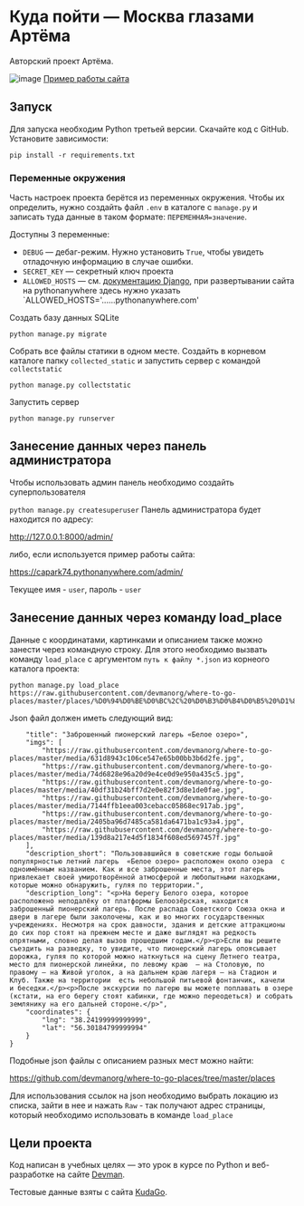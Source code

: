 # Куда пойти — Москва глазами Артёма
Авторский проект Артёма.

![image](https://github.com/Arkady-Bikhd/where_to_go/assets/76903715/8bd19e07-0146-4acd-b497-27867d7ffe76)
[Пример работы сайта](http://capark74.pythonanywhere.com/)
## Запуск
Для запуска необходим Python третьей версии.
Скачайте код с GitHub. Установите зависимости:

```pip install -r requirements.txt```

### Переменные окружения
Часть настроек проекта берётся из переменных окружения. Чтобы их определить, нужно создайть файл `.env`
в каталоге с `manage.py` и записать туда данные в таком формате: `ПЕРЕМЕННАЯ=значение`.

Доступны 3 переменные:

- `DEBUG` — дебаг-режим. Нужно установить `True`, чтобы увидеть отладочную информацию в случае ошибки.
- `SECRET_KEY` — секретный ключ проекта
- `ALLOWED_HOSTS` — см. [документацию Django](https://docs.djangoproject.com/en/3.1/ref/settings/#allowed-hosts), при развертывании сайта на pythonanywhere 
здесь нужно указать `ALLOWED_HOSTS='......pythonanywhere.com'

Создать базу данных SQLite

`python manage.py migrate`

Собрать все файлы статики в одном месте. Создайть в корневом каталоге папку `collected_static`
 и запустить сервер с командой `collectstatic`

```python manage.py collectstatic```

Запустить сервер

```python manage.py runserver```

## Занесение данных через панель администратора
Чтобы использовать админ панель необходимо создайть суперпользователя

```python manage.py createsuperuser```
Панель администратора будет находится по адресу:

http://127.0.0.1:8000/admin/

либо, если используется пример работы сайта:

https://capark74.pythonanywhere.com/admin/

Текущее имя - `user`, пароль - `user`

## Занесение данных через команду load_place
Данные с координатами, картинками и описанием также можно занести через командную строку.
Для этого необходимо вызвать команду `load_place` с аргументом `путь к файлу *.json` из корнеого каталога проекта:

```
python manage.py load_place https://raw.githubusercontent.com/devmanorg/where-to-go-places/master/places/%D0%94%D0%BE%D0%BC%2C%20%D0%B3%D0%B4%D0%B5%20%D1%81%D0%BD%D0%B8%D0%BC%D0%B0%D0%BB%D1%81%D1%8F%20%D1%84%D0%B8%D0%BB%D1%8C%D0%BC%20%C2%AB%D0%9F%D0%BE%D0%BA%D1%80%D0%BE%D0%B2%D1%81%D0%BA%D0%B8%D0%B5%20%D0%B2%D0%BE%D1%80%D0%BE%D1%82%D0%B0%C2%BB.json
```

Json файл должен иметь следующий вид:

```{
    "title": "Заброшенный пионерский лагерь «Белое озеро»",
    "imgs": [
        "https://raw.githubusercontent.com/devmanorg/where-to-go-places/master/media/631d8943c106ce547e65b00bb3b6d2fe.jpg",
        "https://raw.githubusercontent.com/devmanorg/where-to-go-places/master/media/74d6828e96a20d9e4ce0d9e950a435c5.jpg",
        "https://raw.githubusercontent.com/devmanorg/where-to-go-places/master/media/40df31b24bff7d2e0e82f3d8e1de0fae.jpg",
        "https://raw.githubusercontent.com/devmanorg/where-to-go-places/master/media/7144ffb1eea003cebacc05868ec917ab.jpg",
        "https://raw.githubusercontent.com/devmanorg/where-to-go-places/master/media/2405ba96d7485ca581da6471ba1c93a4.jpg",
        "https://raw.githubusercontent.com/devmanorg/where-to-go-places/master/media/139d8a217e4d5f1834f608ed5697457f.jpg"
    ],
    "description_short": "Пользовавшийся в советские годы большой популярностью летний лагерь  «Белое озеро» расположен около озера  с одноимённым названием. Как и все заброшенные места, этот лагерь привлекает своей умиротворённой атмосферой и любопытными находками, которые можно обнаружить, гуляя по территории.",
    "description_long": "<p>На берегу Белого озера, которое расположено неподалёку от платформы Белоозёрская, находится заброшенный пионерский лагерь. После распада Советского Союза окна и двери в лагере были заколочены, как и во многих государственных учреждениях. Несмотря на срок давности, здания и детские аттракционы  до сих пор стоят на прежнем месте и даже выглядят на редкость опрятными, словно делая вызов прошедшим годам.</p><p>Если вы решите съездить на разведку, то увидите, что пионерский лагерь опоясывает дорожка, гуляя по которой можно наткнуться на сцену Летнего театра, место для пионерской линейки, по левому краю  — на Столовую, по правому — на Живой уголок, а на дальнем краю лагеря — на Стадион и Клуб. Также на территории  есть небольшой питьевой фонтанчик, качели  и беседки.</p><p>После экскурсии по лагерю вы можете поплавать в озере (кстати, на его берегу стоят кабинки, где можно переодеться) и собрать землянику на его дальней стороне.</p>",
    "coordinates": {
        "lng": "38.24199999999999",
        "lat": "56.30184799999994"
    }
}
```
Подобные json файлы с описанием разных мест можно найти:

https://github.com/devmanorg/where-to-go-places/tree/master/places

Для использования ссылок на json необходимо выбрать локацию из списка, зайти в нее и нажать `Raw` - так получают адрес страницы, который необходимо использовать в команде `load_place`

## Цели проекта
Код написан в учебных целях — это урок в курсе по Python и веб-разработке на сайте [Devman](https://dvmn.org/).

Тестовые данные взяты с сайта [KudaGo](https://kudago.com/).

